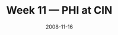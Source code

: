 ---
layout: game
title: Week 11 — PHI at CIN
season: 2008
game_id: 2008_11_PHI_CIN
week: 11
date: 2008-11-16
home_team: CIN
away_team: PHI
final_home: 
final_away: 
pbp_url: /assets/data/pbp/2008/2008_11_PHI_CIN.csv.gz
---
